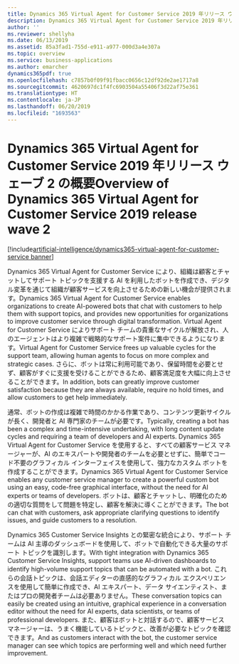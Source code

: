 ```yaml
---
title: Dynamics 365 Virtual Agent for Customer Service 2019 年リリース ウェーブ 2 の概要
description: Dynamics 365 Virtual Agent for Customer Service 2019 年リリース ウェーブ 2 の概要
author: ''
ms.reviewer: shellyha
ms.date: 06/13/2019
ms.assetid: 85a3fad1-755d-e911-a977-000d3a4e307a
ms.topic: overview
ms.service: business-applications
ms.author: emarcher
dynamics365pdf: true
ms.openlocfilehash: c7857b0f09f91fbacc0656c12df92de2ae1717a8
ms.sourcegitcommit: 4620697dc1f4fc6903504a55406f3d22af75e361
ms.translationtype: HT
ms.contentlocale: ja-JP
ms.lasthandoff: 06/20/2019
ms.locfileid: "1693563"
---
```

# <a name="overview-of-dynamics-365-virtual-agent-for-customer-service-2019-release-wave-2"></a><span data-ttu-id="9bad2-103">Dynamics 365 Virtual Agent for Customer Service 2019 年リリース ウェーブ 2 の概要</span><span class="sxs-lookup"><span data-stu-id="9bad2-103">Overview of Dynamics 365 Virtual Agent for Customer Service 2019 release wave 2</span></span>
[!include[artificial-intelligence/dynamics365-virtual-agent-for-customer-service banner](../includes/artificial-intelligence/dynamics365-virtual-agent-for-customer-service.md)]

<span data-ttu-id="9bad2-104">Dynamics 365 Virtual Agent for Customer Service により、組織は顧客とチャットしてサポート トピックを支援する AI を利用したボットを作成でき、デジタル変革を通じて組織が顧客サービスを向上させるための新しい機会が提供されます。</span><span class="sxs-lookup"><span data-stu-id="9bad2-104">Dynamics 365 Virtual Agent for Customer Service enables organizations to create AI-powered bots that chat with customers to help them with support topics, and provides new opportunities for organizations to improve customer service through digital transformation.</span></span> <span data-ttu-id="9bad2-105">Virtual Agent for Customer Service によりサポート チームの貴重なサイクルが解放され、人のエージェントはより複雑で戦略的なサポート案件に集中できるようになります。</span><span class="sxs-lookup"><span data-stu-id="9bad2-105">Virtual Agent for Customer Service frees up valuable cycles for the support team, allowing human agents to focus on more complex and strategic cases.</span></span> <span data-ttu-id="9bad2-106">さらに、ボットは常に利用可能であり、保留時間を必要とせず、顧客がすぐに支援を受けることができるため、顧客満足度を大幅に向上させることができます。</span><span class="sxs-lookup"><span data-stu-id="9bad2-106">In addition, bots can greatly improve customer satisfaction because they are always available, require no hold times, and allow customers to get help immediately.</span></span>

<span data-ttu-id="9bad2-107">通常、ボットの作成は複雑で時間のかかる作業であり、コンテンツ更新サイクルが長く、開発者と AI 専門家のチームが必要です。</span><span class="sxs-lookup"><span data-stu-id="9bad2-107">Typically, creating a bot has been a complex and time-intensive undertaking, with long content update cycles and requiring a team of developers and AI experts.</span></span>  <span data-ttu-id="9bad2-108">Dynamics 365 Virtual Agent for Customer Service を使用すると、すべての顧客サービス マネージャーが、AI のエキスパートや開発者のチームを必要とせずに、簡単でコード不要のグラフィカル インターフェイスを使用して、強力なカスタム ボットを作成することができます。</span><span class="sxs-lookup"><span data-stu-id="9bad2-108">Dynamics 365 Virtual Agent for Customer Service enables any customer service manager to create a powerful custom bot using an easy, code-free graphical interface, without the need for AI experts or teams of developers.</span></span> <span data-ttu-id="9bad2-109">ボットは、顧客とチャットし、明確化のための適切な質問をして問題を特定し、顧客を解決に導くことができます。</span><span class="sxs-lookup"><span data-stu-id="9bad2-109">The bot can chat with customers, ask appropriate clarifying questions to identify issues, and guide customers to a resolution.</span></span>

<span data-ttu-id="9bad2-110">Dynamics 365 Customer Service Insights との緊密な統合により、サポート チームは AI 主導のダッシュボードを使用して、ボットで自動化できる大量のサポート トピックを識別します。</span><span class="sxs-lookup"><span data-stu-id="9bad2-110">With tight integration with Dynamics 365 Customer Service Insights, support teams use AI-driven dashboards to identify high-volume support topics that can be automated with a bot.</span></span> <span data-ttu-id="9bad2-111">これらの会話トピックは、会話エディターの直感的なグラフィカル エクスペリエンスを使用して簡単に作成でき、AI エキスパート、データ サイエンティスト、またはプロの開発者チームは必要ありません。</span><span class="sxs-lookup"><span data-stu-id="9bad2-111">These conversation topics can easily be created using an intuitive, graphical experience in a conversation editor without the need for AI experts, data scientists, or teams of professional developers.</span></span> <span data-ttu-id="9bad2-112">また、顧客はボットと対話するので、顧客サービス マネージャーは、うまく機能しているトピックと、改善が必要なトピックを確認できます。</span><span class="sxs-lookup"><span data-stu-id="9bad2-112">And as customers interact with the bot, the customer service manager can see which topics are performing well and which need further improvement.</span></span>
